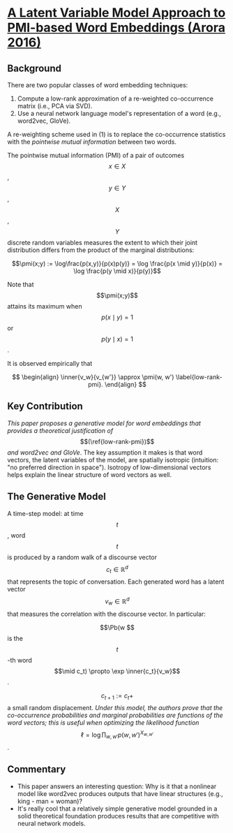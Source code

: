 # [A Latent Variable Model Approach to PMI-based Word Embeddings (Arora 2016)](https://transacl.org/ojs/index.php/tacl/article/viewFile/742/204)

## Background
There are two popular classes of word embedding techniques:

1. Compute a low-rank approximation of a re-weighted co-occurrence matrix
   (i.e., PCA via SVD).
2. Use a neural network language model's representation of a word (e.g.,
   word2vec, GloVe).

A re-weighting scheme used in (1) is to replace the co-occurrence statistics
with the *pointwise mutual information* between two words.

<p hidden>
$$
\newcommand{\pmi}{\operatorname{pmi}}
\newcommand{\inner}[2]{\langle{#1}, {#2}\rangle}
\newcommand{\Pb}{\operatorname{Pr}}
$$
</p>

The pointwise mutual information (PMI) of a pair of outcomes $$x \in X$$,
$$y \in Y$$, $$X$$, $$Y$$ discrete random variables measures the extent to
which their joint distribution differs from the product of the marginal
distributions:

$$\pmi(x;y) := \log\frac{p(x,y)}{p(x)p(y)} = \log \frac{p(x \mid y)}{p(x)}
= \log \frac{p(y \mid x)}{p(y)}$$

Note that $$\pmi(x;y)$$ attains its maximum when $$p(x \mid y) = 1$$ or $$p(y \mid x) = 1$$.

It is observed empirically that

$$
\begin{align}
\inner{v_w}{v_{w'}} \approx \pmi(w, w') \label{low-rank-pmi}.
\end{align}
$$

## Key Contribution 
*This paper proposes a generative model for word embeddings that provides a
theoretical justification of* $$(\ref{low-rank-pmi})$$ *and word2vec
and GloVe*. The key assumption it makes is that word vectors, the latent
variables of the model, are spatially isotropic (intuition: "no preferred
direction in space"). Isotropy of low-dimensional vectors helps explain
the linear structure of word vectors as well.

## The Generative Model
A time-step model: at time $$t$$, word $$t$$ is produced by a random walk of
a discourse vector $$c_t \in \mathbb{R}^d$$ that represents the topic of
conversation. Each generated word has a latent vector $$v_w \in \mathbb{R}^d$$
that measures the correlation with the discourse vector. In particular:

$$\Pb(w $$ is the  $$t$$-th word $$\mid c_t) \propto \exp \inner{c_t}{v_w}$$.

$$c_{t+1} := c_t +$$ a small random displacement. *Under this model, the authors
prove that the co-occurrence probabilities and marginal probabilities
are functions of the word vectors; this is useful when optimizing the
likelihood function* $$\ell = \log \prod_{w, w'} p(w, w')^{X_{w,w'}}$$.


## Commentary
* This paper answers an interesting question: Why is it that a nonlinear model
  like word2vec produces outputs that have linear structures
  (e.g., king - man = woman)?
* It's really cool that a relatively simple generative model grounded in a
  solid theoretical foundation produces results that are competitive with
  neural network models.
  

